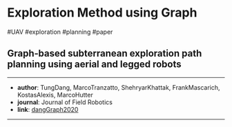 # Exploration Method using Graph
#UAV #exploration #planning #paper
## Graph‐based subterranean exploration path planning using aerial and legged robots
---
+ **author**: TungDang, MarcoTranzatto, ShehryarKhattak, FrankMascarich, KostasAlexis, MarcoHutter
+ **journal**: Journal of Field Robotics
+ **link**: [dangGraph2020]([zotero://select/library/items/D3K32WEX])
---

